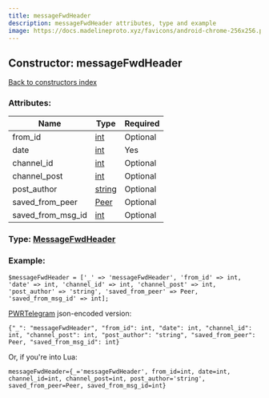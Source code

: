 ```yaml
---
title: messageFwdHeader
description: messageFwdHeader attributes, type and example
image: https://docs.madelineproto.xyz/favicons/android-chrome-256x256.png
---
```

## Constructor: messageFwdHeader  
[Back to constructors index](index.md)



### Attributes:

| Name     |    Type       | Required |
|----------|---------------|----------|
|from\_id|[int](../types/int.md) | Optional|
|date|[int](../types/int.md) | Yes|
|channel\_id|[int](../types/int.md) | Optional|
|channel\_post|[int](../types/int.md) | Optional|
|post\_author|[string](../types/string.md) | Optional|
|saved\_from\_peer|[Peer](../types/Peer.md) | Optional|
|saved\_from\_msg\_id|[int](../types/int.md) | Optional|



### Type: [MessageFwdHeader](../types/MessageFwdHeader.md)


### Example:

```
$messageFwdHeader = ['_' => 'messageFwdHeader', 'from_id' => int, 'date' => int, 'channel_id' => int, 'channel_post' => int, 'post_author' => 'string', 'saved_from_peer' => Peer, 'saved_from_msg_id' => int];
```  

[PWRTelegram](https://pwrtelegram.xyz) json-encoded version:

```
{"_": "messageFwdHeader", "from_id": int, "date": int, "channel_id": int, "channel_post": int, "post_author": "string", "saved_from_peer": Peer, "saved_from_msg_id": int}
```


Or, if you're into Lua:  


```
messageFwdHeader={_='messageFwdHeader', from_id=int, date=int, channel_id=int, channel_post=int, post_author='string', saved_from_peer=Peer, saved_from_msg_id=int}

```


